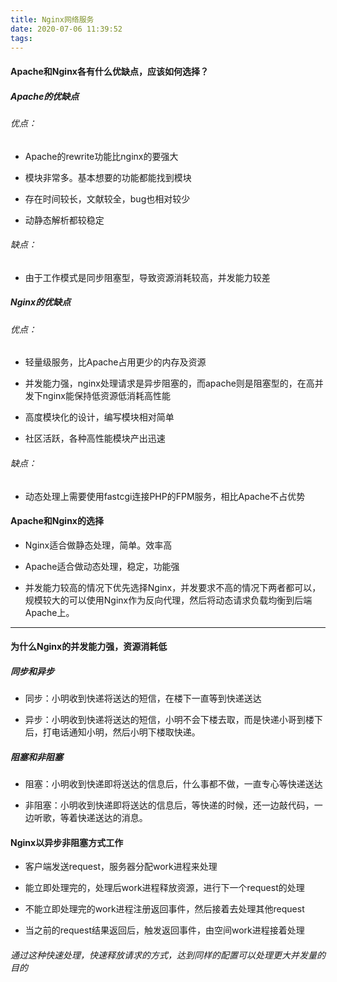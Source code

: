 ```yaml
---
title: Nginx网络服务
date: 2020-07-06 11:39:52
tags:
---
```

#### Apache和Nginx各有什么优缺点，应该如何选择？

##### Apache的优缺点

###### 优点：

- Apache的rewrite功能比nginx的要强大

- 模块非常多。基本想要的功能都能找到模块

- 存在时间较长，文献较全，bug也相对较少
 
- 动静态解析都较稳定
<!-- more -->
###### 缺点：

- 由于工作模式是同步阻塞型，导致资源消耗较高，并发能力较差


##### Nginx的优缺点

###### 优点：

- 轻量级服务，比Apache占用更少的内存及资源

- 并发能力强，nginx处理请求是异步阻塞的，而apache则是阻塞型的，在高并发下nginx能保持低资源低消耗高性能

- 高度模块化的设计，编写模块相对简单

- 社区活跃，各种高性能模块产出迅速

###### 缺点：

- 动态处理上需要使用fastcgi连接PHP的FPM服务，相比Apache不占优势


#### Apache和Nginx的选择

- Nginx适合做静态处理，简单。效率高

- Apache适合做动态处理，稳定，功能强

- 并发能力较高的情况下优先选择Nginx，并发要求不高的情况下两者都可以，规模较大的可以使用Nginx作为反向代理，然后将动态请求负载均衡到后端Apache上。

---


#### 为什么Nginx的并发能力强，资源消耗低

##### 同步和异步

- 同步：小明收到快递将送达的短信，在楼下一直等到快递送达

- 异步：小明收到快递将送达的短信，小明不会下楼去取，而是快递小哥到楼下后，打电话通知小明，然后小明下楼取快递。

##### 阻塞和非阻塞

- 阻塞：小明收到快递即将送达的信息后，什么事都不做，一直专心等快递送达

- 非阻塞：小明收到快递即将送达的信息后，等快递的时候，还一边敲代码，一边听歌，等着快递送达的消息。


#### Nginx以异步非阻塞方式工作

- 客户端发送request，服务器分配work进程来处理

- 能立即处理完的，处理后work进程释放资源，进行下一个request的处理

- 不能立即处理完的work进程注册返回事件，然后接着去处理其他request

- 当之前的request结果返回后，触发返回事件，由空间work进程接着处理

###### 通过这种快速处理，快速释放请求的方式，达到同样的配置可以处理更大并发量的目的

